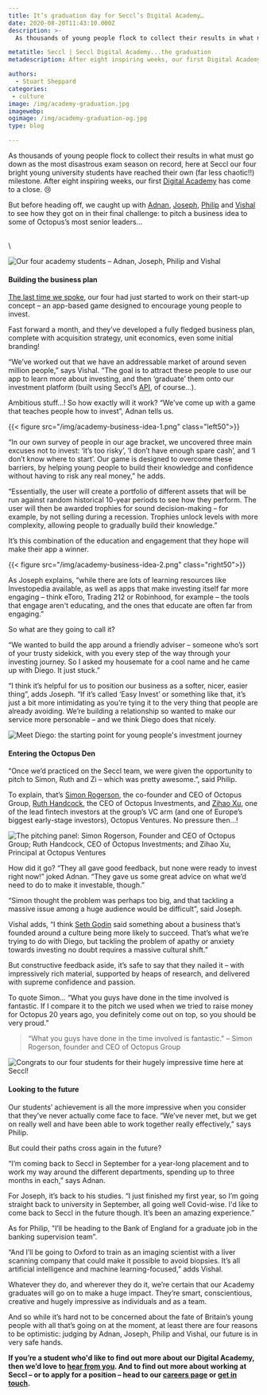 ```yaml
---
title: It’s graduation day for Seccl’s Digital Academy…
date: 2020-08-20T11:43:10.000Z
description: >-
  As thousands of young people flock to collect their results in what must go down as the most disastrous exam season on record, here at Seccl our four bright young university students have reached their own (far less chaotic!!) milestone. After eight inspiring weeks, our first Digital Academy has come to a close. But before heading off, we caught up with Adnan, Joseph, Philip and Vishal to see how they got on in their final challenge: to pitch a business idea to some of Octopus’s most senior leaders...

metatitle: Seccl | Seccl Digital Academy...the graduation
metadescription: After eight inspiring weeks, our first Digital Academy has come to a close. But before heading off, we caught up with our students to see how they got on pitching to some of Octopus’s most senior leaders...

authors:
  - Stuart Sheppard
categories:
 - culture
image: /img/academy-graduation.jpg
imagewebp:
ogimage: /img/academy-graduation-og.jpg
type: blog

---
```


As thousands of young people flock to collect their results in what must go down as the most disastrous exam season on record, here at Seccl our four bright young university students have reached their own (far less chaotic!!) milestone. After eight inspiring weeks, our first [Digital Academy](/blog/digital-academy) has come to a close. 😢

But before heading off, we caught up with <a href="https://www.linkedin.com/in/adnan-siddiquei-09aa54196/" target="_blank">Adnan</a>, <a href="https://www.linkedin.com/in/joseph-o-toole-47656718b/" target="_blank">Joseph</a>, <a href="https://www.linkedin.com/in/philip-ridgill/" target="_blank">Philip</a> and <a href="https://www.linkedin.com/in/vishal-j-104779138/" target="_blank">Vishal</a> to see how they got on in their final challenge: to pitch a business idea to some of Octopus’s most senior leaders…

\
\

![Our four academy students – Adnan, Joseph, Philip and Vishal](/img/academy-cohort-header.jpg)

#### Building the business plan

[The last time we spoke](/blog/digital-academy-one-month-in), our four had just started to work on their start-up concept – an app-based game designed to encourage young people to invest.

Fast forward a month, and they’ve developed a fully fledged business plan, complete with acquisition strategy, unit economics, even some initial branding!

“We’ve worked out that we have an addressable market of around seven million people,” says Vishal. “The goal is to attract these people to use our app to learn more about investing, and then ‘graduate’ them onto our investment platform (built using Seccl’s <a href="https://developers.seccl.tech">API</a>, of course...).

Ambitious stuff…! So how exactly will it work? “We’ve come up with a game that teaches people how to invest”, Adnan tells us.

{{< figure src="/img/academy-business-idea-1.png" class="left50">}}

“In our own survey of people in our age bracket, we uncovered three main excuses not to invest: ‘it’s too risky’, ‘I don’t have enough spare cash’, and ‘I don’t know where to start’. Our game is designed to overcome these barriers, by helping young people to build their knowledge and confidence without having to risk any real money,” he adds.

“Essentially, the user will create a portfolio of different assets that will be run against random historical 10-year periods to see how they perform. The user will then be awarded trophies for sound decision-making – for example, by not selling during a recession. Trophies unlock levels with more complexity, allowing people to gradually build their knowledge.”

It’s this combination of the education and engagement that they hope will make their app a winner.

{{< figure src="/img/academy-business-idea-2.png" class="right50">}}


As Joseph explains, “while there are lots of learning resources like Investopedia available, as well as apps that make investing itself far more engaging – think eToro, Trading 212 or Robinhood, for example – the tools that engage aren't educating, and the ones that educate are often far from engaging.”

So what are they going to call it?

“We wanted to build the app around a friendly adviser – someone who’s sort of your trusty sidekick, with you every step of the way through your investing journey. So I asked my housemate for a cool name and he came up with Diego. It just stuck.”

“I think it’s helpful for us to position our business as a softer, nicer, easier thing”, adds Joseph. “If it’s called ‘Easy Invest’ or something like that, it’s just a bit more intimidating as you’re tying it to the very thing that people are already avoiding. We’re building a relationship so wanted to make our service more personable – and we think Diego does that nicely.

![Meet Diego: the starting point for young people's investment journey](/img/Diego.png)

#### Entering the Octopus Den

“Once we’d practiced on the Seccl team, we were given the opportunity to pitch to Simon, Ruth and Zi – which was pretty awesome.”, said Philip.

To explain, that’s <a href="https://octopusgroup.com/about/simon-rogerson/" target="_blank">Simon Rogerson</a>, the co-founder and CEO of Octopus Group, <a href="https://octopusgroup.com/insights/meet-ruth-handcock-the-new-octopus-investments-ceo/" target="_blank">Ruth Handcock</a>, the CEO of Octopus Investments, and <a href="https://octopusventures.com/team/future-of-money/zihao-xu/?show_all=true" target="_blank">Zihao Xu</a>, one of the lead fintech investors at the group’s VC arm (and one of Europe’s biggest early-stage investors), Octopus Ventures. No pressure then…!

![The pitching panel: Simon Rogerson, Founder and CEO of Octopus Group; Ruth Handcock, CEO of Octopus Investments; and Zihao Xu, Principal at Octopus Ventures](/img/academy-pitch-panel.jpg)

How did it go? “They all gave good feedback, but none were ready to invest right now!” joked Adnan. “They gave us some great advice on what we’d need to do to make it investable, though.”

“Simon thought the problem was perhaps too big, and that tackling a massive issue among a huge audience would be difficult”, said Joseph.

Vishal adds, “I think <a href="https://www.sethgodin.com" target="_blank">Seth Godin</a> said something about a business that’s founded around a culture being more likely to succeed. That’s what we’re trying to do with Diego, but tackling the problem of apathy or anxiety towards investing no doubt requires a massive cultural shift.”

But constructive feedback aside, it’s safe to say that they nailed it – with impressively rich material, supported by heaps of research, and delivered with supreme confidence and passion.

To quote Simon... “What you guys have done in the time involved is fantastic. If I compare it to the pitch we used when we tried to raise money for Octopus 20 years ago, you definitely come out on top, so you should be very proud.”


>“What you guys have done in the time involved is fantastic." – Simon Rogerson, founder and CEO of Octopus Group

![Congrats to our four students for their hugely impressive time here at Seccl!](/img/diego-thanks.png)


#### Looking to the future

Our students’ achievement is all the more impressive when you consider that they’ve never actually come face to face. “We’ve never met, but we get on really well and have been able to work together really effectively,” says Philip.

But could their paths cross again in the future?

“I’m coming back to Seccl in September for a year-long placement and to work my way around the different departments, spending up to three months in each,” says Adnan.

For Joseph, it’s back to his studies. “I just finished my first year, so I’m going straight back to university in September, all going well Covid-wise. I'd like to come back to Seccl in the future though. It’s been an amazing experience.”

As for Philip, "I’ll be heading to the Bank of England for a graduate job in the banking supervision team”.

“And I’ll be going to Oxford to train as an imaging scientist with a liver scanning company that could make it possible to avoid biopsies. It’s all artificial intelligence and machine learning-focused,” adds Vishal.  

Whatever they do, and wherever they do it, we’re certain that our Academy graduates will go on to make a huge impact. They’re smart, conscientious, creative and hugely impressive as individuals and as a team.

And so while it’s hard not to be concerned about the fate of Britain’s young people with all that’s going on at the moment, at least there are four reasons to be optimistic: judging by Adnan, Joseph, Philip and Vishal, our future is in very safe hands.

__If you’re a student who'd like to find out more about our Digital Academy, then we’d love to <a href="mailto:people@seccl.tech?subject=I'm interested in the Academy!">hear from you</a>. And to find out more about working at Seccl – or to apply for a position – head to our <a href="https://seccl.tech/careers">careers page</a> or <a href="mailto:people@seccl.tech?subject=I'm interested in working at Seccl!">get in touch</a>.__
